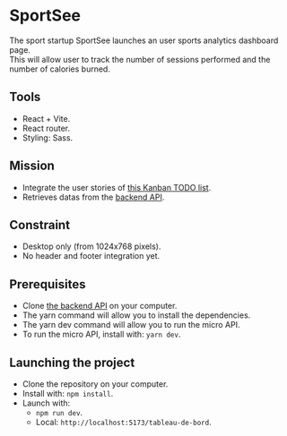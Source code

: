 # SportSee

The sport startup SportSee launches an user sports analytics dashboard page.  
This will allow user to track the number of sessions performed and the number of calories burned.

## Tools

- React + Vite.
- React router.
- Styling: Sass.

## Mission

- Integrate the user stories of [this Kanban TODO list](https://slender-pony-cd1.notion.site/Tableau-de-bord-SportSee-3bb0d6777d4e461ea39bf16d8f6f5472?pvs=4).
- Retrieves datas from the [backend API](https://github.com/csocrate/backend-api-for-analytics-dashboard).

## Constraint

- Desktop only (from 1024x768 pixels).
- No header and footer integration yet.

## Prerequisites

- Clone [the backend API](https://github.com/csocrate/backend-api-for-analytics-dashboard) on your computer.
- The yarn command will allow you to install the dependencies.
- The yarn dev command will allow you to run the micro API.
- To run the micro API, install with: `yarn dev`.

## Launching the project

- Clone the repository on your computer.
- Install with: `npm install`.
- Launch with:
  - `npm run dev`.
  - Local: `http://localhost:5173/tableau-de-bord`.
